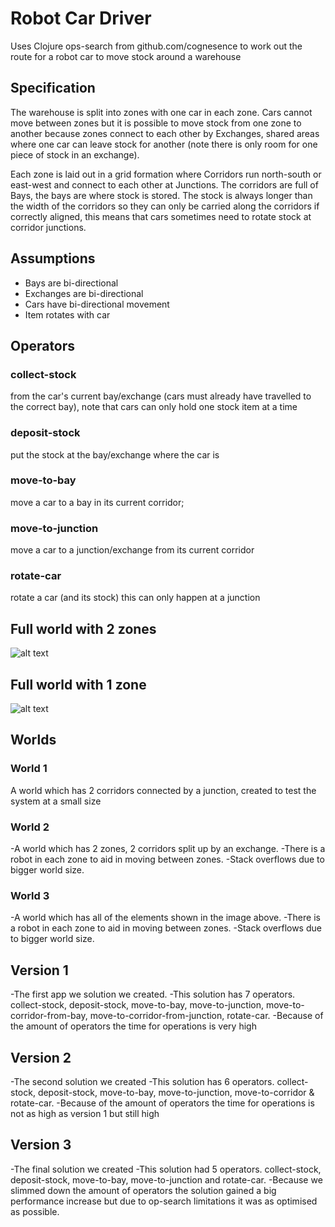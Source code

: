 # Robot Car Driver
Uses Clojure ops-search from github.com/cognesence to work out the route for a robot car to move stock around a warehouse

## Specification
The warehouse is split into zones with one car in each zone. Cars cannot move between
zones but it is possible to move stock from one zone to another because zones connect
to each other by Exchanges, shared areas where one car can leave stock for another
(note there is only room for one piece of stock in an exchange).

Each zone is laid out in a grid formation where Corridors run north-south or east-west
and connect to each other at Junctions. The corridors are full of Bays, the bays are
where stock is stored.
The stock is always longer than the width of the corridors so they can only
be carried along the corridors if correctly aligned, this means that cars sometimes
need to rotate stock at corridor junctions.

## Assumptions
* Bays are bi-directional
* Exchanges are bi-directional
* Cars have bi-directional movement
* Item rotates with car

## Operators
 ### collect-stock
 from the car's current bay/exchange (cars must already have travelled to the correct bay), note that cars can only hold one
stock item at a time
### deposit-stock
 put the stock at the bay/exchange where the car is
### move-to-bay
 move a car to a bay in its current corridor;
### move-to-junction
 move a car to a junction/exchange from its current corridor
### rotate-car
 rotate a car (and its stock) this can only happen at a junction


## Full world with 2 zones
![alt text](https://raw.githubusercontent.com/ChesterSA/robot-car/full-world-2-zones.png)
## Full world with 1 zone
![alt text](https://raw.githubusercontent.com/ChesterSA/robot-car/full-world.png)


## Worlds
### World 1
 A world which has 2 corridors connected by a junction, created to test the system at a small size
 ### World 2
 -A world which has 2 zones, 2 corridors split up by an exchange.
 -There is a robot in each zone to aid in moving between zones.
 -Stack overflows due to bigger world size.
 ### World 3
 -A world which has all of the elements shown in the image above.
 -There is a robot in each zone to aid in moving between zones.
 -Stack overflows due to bigger world size.



## Version 1
-The first app we solution we created.
-This solution has 7 operators. collect-stock, deposit-stock, move-to-bay, move-to-junction,
    move-to-corridor-from-bay, move-to-corridor-from-junction, rotate-car.
-Because of the amount of operators the time for operations is very high

## Version 2
-The second solution we created
-This solution has 6 operators. collect-stock, deposit-stock, move-to-bay, move-to-junction, move-to-corridor &
    rotate-car.
    -Because of the amount of operators the time for operations is not as high as version 1 but still high
## Version 3
-The final solution we created
-This solution had 5 operators. collect-stock, deposit-stock, move-to-bay, move-to-junction and rotate-car.
-Because we slimmed down the amount of operators the solution gained a big performance increase but due to  op-search limitations it was as optimised as possible.